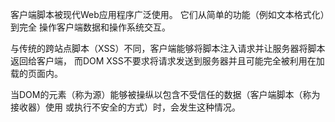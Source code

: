 客户端脚本被现代Web应用程序广泛使用。 它们从简单的功能（例如文本格式化）到完全
操作客户端数据和操作系统交互。

与传统的跨站点脚本（XSS）不同，客户端能够将脚本注入请求并让服务器将脚本返回给客户端，
而DOM XSS不要求将请求发送到服务器并且可能完全被利用在加载的页面内。

当DOM的元素（称为源）能够被操纵以包含不受信任的数据（客户端脚本（称为接收器）使用
或执行不安全的方式）时，会发生这种情况。